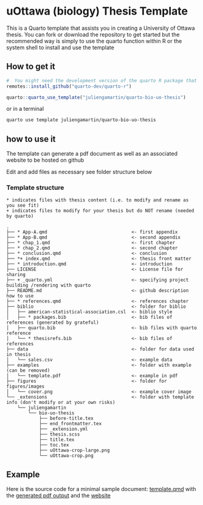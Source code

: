

<!-- README.md is generated from README.qmd. Please edit that file -->

# uOttawa (biology) Thesis Template

This is a Quarto template that assists you in creating a University of
Ottawa thesis. You can fork or download the repository to get started
but the recommended way is simply to use the quarto function within R or
the system shell to install and use the template

## How to get it

``` r
#  You might need the development version of the quarto R package that you can install with
remotes::install_github("quarto-dev/quarto-r")

quarto::quarto_use_template("juliengamartin/quarto-bio-uo-thesis")
```

or in a terminal

``` bash
quarto use template juliengamartin/quarto-bio-uo-thesis
```

## how to use it

The template can generate a pdf document as well as an associated
website to be hosted on github

Edit and add files as necessary see folder structure below

### Template structure

<!-- obtained with tree -L 2 and reorganised -->

    * indicates files with thesis content (i.e. to modify and rename as you see fit)
    + indicates files to modify for your thesis but do NOT rename (needed by quarto)

    .
    ├── * App-A.qmd                               <- first appendix
    ├── * App-B.qmd                               <- second appendix
    ├── * chap_1.qmd                              <- first chapter
    ├── * chap_2.qmd                              <- second chapter
    ├── * conclusion.qmd                          <- conclusion
    ├── *+ index.qmd                              <- thesis front matter
    ├── * introduction.qmd                        <- introduction
    ├── LICENSE                                   <- License file for sharing
    ├── + _quarto.yml                             <- specifying project building /rendering with quarto
    ├── README.md                                 <- github description how to use
    ├── * references.qmd                          <- references chapter
    ├── biblio                                    <- folder for biblio
    │   ├── american-statistical-association.csl  <- biblio style
    │   ├── * packages.bib                        <- bib files of references (generated by grateful)
    │   ├── quarto.bib                            <- bib files with quarto reference
    │   └── * thesisrefs.bib                      <- bib files of references
    ├── data                                      <- folder for data used in thesis
    │   └── sales.csv                             <- example data
    ├── examples                                  <- folder with example (can be removed)
    │   └── template.pdf                          <- example in pdf
    ├── figures                                   <- folder for figures/images
    │   └── cover.png                             <- example cover image
    └── _extensions                               <- folder with template info (don't modify or at your own risks)
        └── juliengamartin
            └── bio-uo-thesis
                ├── before-title.tex
                ├── end_frontmatter.tex
                ├── _extension.yml
                ├── thesis.scss
                ├── title.tex
                ├── toc.tex
                ├── uOttawa-crop-large.png
                └── uOttawa-crop.png

## Example

Here is the source code for a minimal sample document:
[template.qmd](template.qmd) with the [generated pdf
output](examples/template.pdf) and the
[website](https://juliengamartin.github.io/quarto-bio-uO-thesis/)
